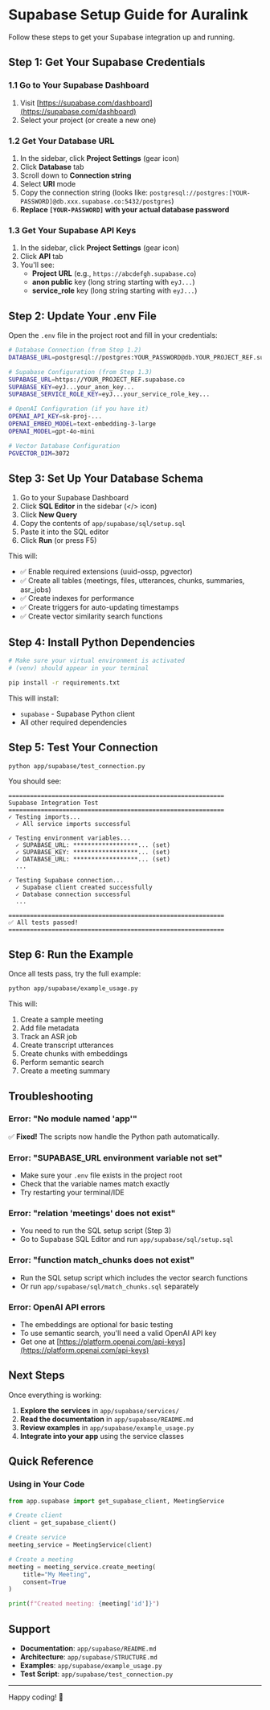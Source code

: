 # Supabase Setup Guide for Auralink

Follow these steps to get your Supabase integration up and running.

## Step 1: Get Your Supabase Credentials

### 1.1 Go to Your Supabase Dashboard
1. Visit [https://supabase.com/dashboard](https://supabase.com/dashboard)
2. Select your project (or create a new one)

### 1.2 Get Your Database URL
1. In the sidebar, click **Project Settings** (gear icon)
2. Click **Database** tab
3. Scroll down to **Connection string**
4. Select **URI** mode
5. Copy the connection string (looks like: `postgresql://postgres:[YOUR-PASSWORD]@db.xxx.supabase.co:5432/postgres`)
6. **Replace `[YOUR-PASSWORD]` with your actual database password**

### 1.3 Get Your Supabase API Keys
1. In the sidebar, click **Project Settings** (gear icon)
2. Click **API** tab
3. You'll see:
   - **Project URL** (e.g., `https://abcdefgh.supabase.co`)
   - **anon public** key (long string starting with `eyJ...`)
   - **service_role** key (long string starting with `eyJ...`)

## Step 2: Update Your .env File

Open the `.env` file in the project root and fill in your credentials:

```bash
# Database Connection (from Step 1.2)
DATABASE_URL=postgresql://postgres:YOUR_PASSWORD@db.YOUR_PROJECT_REF.supabase.co:5432/postgres

# Supabase Configuration (from Step 1.3)
SUPABASE_URL=https://YOUR_PROJECT_REF.supabase.co
SUPABASE_KEY=eyJ...your_anon_key...
SUPABASE_SERVICE_ROLE_KEY=eyJ...your_service_role_key...

# OpenAI Configuration (if you have it)
OPENAI_API_KEY=sk-proj-...
OPENAI_EMBED_MODEL=text-embedding-3-large
OPENAI_MODEL=gpt-4o-mini

# Vector Database Configuration
PGVECTOR_DIM=3072
```

## Step 3: Set Up Your Database Schema

1. Go to your Supabase Dashboard
2. Click **SQL Editor** in the sidebar (</> icon)
3. Click **New Query**
4. Copy the contents of `app/supabase/sql/setup.sql`
5. Paste it into the SQL editor
6. Click **Run** (or press F5)

This will:
- ✅ Enable required extensions (uuid-ossp, pgvector)
- ✅ Create all tables (meetings, files, utterances, chunks, summaries, asr_jobs)
- ✅ Create indexes for performance
- ✅ Create triggers for auto-updating timestamps
- ✅ Create vector similarity search functions

## Step 4: Install Python Dependencies

```bash
# Make sure your virtual environment is activated
# (venv) should appear in your terminal

pip install -r requirements.txt
```

This will install:
- `supabase` - Supabase Python client
- All other required dependencies

## Step 5: Test Your Connection

```bash
python app/supabase/test_connection.py
```

You should see:
```
============================================================
Supabase Integration Test
============================================================
✓ Testing imports...
  ✓ All service imports successful

✓ Testing environment variables...
  ✓ SUPABASE_URL: ******************... (set)
  ✓ SUPABASE_KEY: ******************... (set)
  ✓ DATABASE_URL: ******************... (set)
  ...

✓ Testing Supabase connection...
  ✓ Supabase client created successfully
  ✓ Database connection successful
  ...

============================================================
✅ All tests passed!
============================================================
```

## Step 6: Run the Example

Once all tests pass, try the full example:

```bash
python app/supabase/example_usage.py
```

This will:
1. Create a sample meeting
2. Add file metadata
3. Track an ASR job
4. Create transcript utterances
5. Create chunks with embeddings
6. Perform semantic search
7. Create a meeting summary

## Troubleshooting

### Error: "No module named 'app'"
✅ **Fixed!** The scripts now handle the Python path automatically.

### Error: "SUPABASE_URL environment variable not set"
- Make sure your `.env` file exists in the project root
- Check that the variable names match exactly
- Try restarting your terminal/IDE

### Error: "relation 'meetings' does not exist"
- You need to run the SQL setup script (Step 3)
- Go to Supabase SQL Editor and run `app/supabase/sql/setup.sql`

### Error: "function match_chunks does not exist"
- Run the SQL setup script which includes the vector search functions
- Or run `app/supabase/sql/match_chunks.sql` separately

### Error: OpenAI API errors
- The embeddings are optional for basic testing
- To use semantic search, you'll need a valid OpenAI API key
- Get one at [https://platform.openai.com/api-keys](https://platform.openai.com/api-keys)

## Next Steps

Once everything is working:

1. **Explore the services** in `app/supabase/services/`
2. **Read the documentation** in `app/supabase/README.md`
3. **Review examples** in `app/supabase/example_usage.py`
4. **Integrate into your app** using the service classes

## Quick Reference

### Using in Your Code

```python
from app.supabase import get_supabase_client, MeetingService

# Create client
client = get_supabase_client()

# Create service
meeting_service = MeetingService(client)

# Create a meeting
meeting = meeting_service.create_meeting(
    title="My Meeting",
    consent=True
)

print(f"Created meeting: {meeting['id']}")
```

## Support

- **Documentation**: `app/supabase/README.md`
- **Architecture**: `app/supabase/STRUCTURE.md`
- **Examples**: `app/supabase/example_usage.py`
- **Test Script**: `app/supabase/test_connection.py`

---

Happy coding! 🚀

